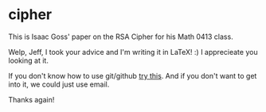 # cipher
This is Isaac Goss' paper on the RSA Cipher for his Math 0413 class.

Welp, Jeff, I took your advice and I'm writing it in LaTeX! :) I apprecieate you looking at it.

If you don't know how to use git/github [try this](https://help.github.com/articles/set-up-git/).  And if you don't want to get into it, we could just use email.

Thanks again!

